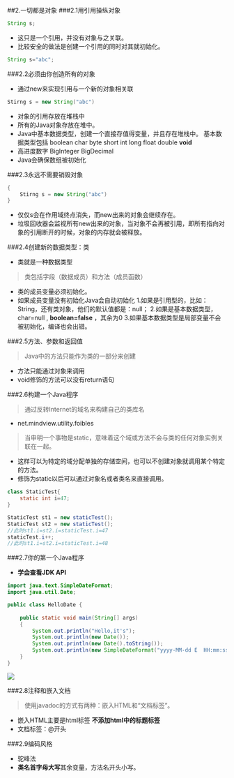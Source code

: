 ##2.一切都是对象
###2.1用引用操纵对象
```java
String s;
```
* 这只是一个引用，并没有对象与之关联。
* 比较安全的做法是创建一个引用的同时对其就初始化。

```java
String s="abc";
```
###2.2必须由你创造所有的对象
* 通过new来实现引用与一个新的对象相关联

```java
Stirng s = new String("abc")
```
* 对象的引用存放在堆栈中
* 所有的Java对象存放在堆中。
* Java中基本数据类型，创建一个直接存值得变量，并且存在堆栈中。
基本数据类型包括 boolean char byte short int long float double **void**
* 高进度数字 BigInteger BigDecimal
* Java会确保数组被初始化

###2.3永远不需要销毁对象
```java
{
	Stirng s = new String("abc")
}
```
* 仅仅s会在作用域终点消失，而new出来的对象会继续存在。
* 垃圾回收器会监视所有new出来的对象，当对象不会再被引用，即所有指向对象的引用断开的时候，对象的内存就会被释放。

###2.4创建新的数据类型：类
* 类就是一种数据类型

>类包括字段（数据成员）和方法（成员函数）

* 类的成员变量必须初始化。
* 如果成员变量没有初始化Java会自动初始化
	1.如果是引用型的，比如：String，还有类对象，他们的默认值都是：null；
	2.如果是基本数据类型，char=null , **boolean=false** ，其余为0
	3.如果基本数据类型是局部变量不会被初始化，编译也会出错。

###2.5方法、参数和返回值
>Java中的方法只能作为类的一部分来创建

* 方法只能通过对象来调用
* void修饰的方法可以没有return语句

###2.6构建一个Java程序
> 通过反转Internet的域名来构建自己的类库名

* net.mindview.utility.foibles

>当申明一个事物是static，意味着这个域或方法不会与类的任何对象实例关联在一起。

* 这样可以为特定的域分配单独的存储空间，也可以不创建对象就调用某个特定的方法。
* 修饰为static以后可以通过对象名或者类名来直接调用。

```java
class StaticTest{
	static int i=47;
}

StaticTest st1 = new staticTest();
StaticTest st2 = new staticTest();
//此时st1.i=st2.i=staticTest.i=47
staticTest.i++;
//此时st1.i=st2.i=staticTest.i=48
```
###2.7你的第一个Java程序
*   **学会查看JDK API**

```java
import java.text.SimpleDateFormat;
import java.util.Date;

public class HelloDate {
	
	public static void main(String[] args)
	{
		System.out.println("Hello,it's");
		System.out.println(new Date());
		System.out.println(new Date().toString());
		System.out.println(new SimpleDateFormat("yyyy-MM-dd E  HH:mm:ss").format(new Date()));
	}
}
```
![](http://cl.ly/2f2t2Y241i3a/download/Image%202016-01-05%20at%2010.55.41%20%E4%B8%8B%E5%8D%88.png)

###2.8注释和嵌入文档
>使用javadoc的方式有两种：嵌入HTML和“文档标签”。

* 嵌入HTML主要是html标签 **不添加html中的标题标签**
* 文档标签：@开头

###2.9编码风格
* 驼峰法
* **类名首字母大写**其余变量，方法名开头小写。



